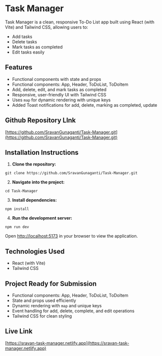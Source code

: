 # Task Manager 

Task Manager is a clean, responsive To-Do List app built using React (with Vite) and Tailwind CSS, allowing users to:

- Add tasks
- Delete tasks
- Mark tasks as completed
- Edit tasks easily

## Features

- Functional components with state and props
- Functional components: App, Header, ToDoList, ToDoItem
- Add, delete, edit, and mark tasks as completed
- Responsive, user-friendly UI with Tailwind CSS
- Uses `map` for dynamic rendering with unique keys
- Added Toast notifications for add, delete, marking as completed, update

## Github Repository LInk

[https://github.com/SravanGunaganti/Task-Manager.git](https://github.com/SravanGunaganti/Task-Manager.git)


## Installation Instructions

1. **Clone the repository:**

```
git clone https://github.com/SravanGunaganti/Task-Manager.git
```

2. **Navigate into the project:**

```
cd Task-Manager
```

3. **Install dependencies:**

```
npm install
```

4. **Run the development server:**

```
npm run dev
```

Open [http://localhost:5173](http://localhost:5173) in your browser to view the application.

## Technologies Used

- React (with Vite)
- Tailwind CSS

## Project Ready for Submission

- Functional components: App, Header, ToDoList, ToDoItem
- State and props used efficiently
- Dynamic rendering with `map` and unique keys
- Event handling for add, delete, complete, and edit operations
- Tailwind CSS for clean styling

## Live Link

[https://sravan-task-manager.netlify.app](https://sravan-task-manager.netlify.app)
